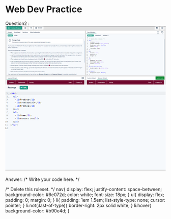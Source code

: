 # Web Dev Practice
Question2 :
![Alt text](image-2.png)
![Alt text](image-3.png)

Answer:
/*  Write your code here. */

/* Delete this ruleset. */
nav{
  display: flex;
  justify-content: space-between;
  background-color: #6e072d;
  color: white;
  font-size: 18px;
}
ul{
  display: flex;
  padding: 0;
  margin: 0;
}
li{
  padding: 1em 1.5em;
  list-style-type: none;
  cursor: pointer;
}
li:not(:last-of-type){
  border-right: 2px solid white;
}
li:hover{
  background-color: #b90e4d;
}